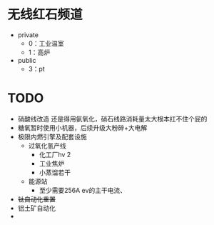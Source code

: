 # 无线红石频道

- private
	- 0：工业温室
	- 1：高炉
- public
	- 3：pt
# TODO

- 硝酸线改造 还是得用氨氧化，硝石线路消耗量太大根本扛不住个屁的
- 糖氧暂时使用小机器，后续升级大粉碎+大电解
- 极限内燃引擎及配套设施
	- 过氧化氢产线
		- 化工厂hv 2
		- 工业焦炉
		- 小蒸馏若干
	- 能源站
		- 至少需要256A ev的主干电流、
- ~~钛自动化重置~~
- 铝土矿自动化
- 